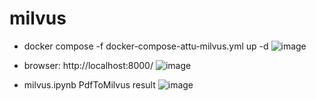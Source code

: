 # milvus

- docker compose -f docker-compose-attu-milvus.yml up -d
![image](https://github.com/weilingpan/milvus/assets/42767268/caaee0fb-e106-4fde-854f-05c620f492e7)

- browser: http://localhost:8000/
![image](https://github.com/weilingpan/milvus/assets/42767268/29132538-8d2d-4899-9e9d-51aa850675c9)

- milvus.ipynb PdfToMilvus result
![image](https://github.com/weilingpan/milvus/assets/42767268/9f559a98-8583-4703-8eef-7c47a0bebad3)
